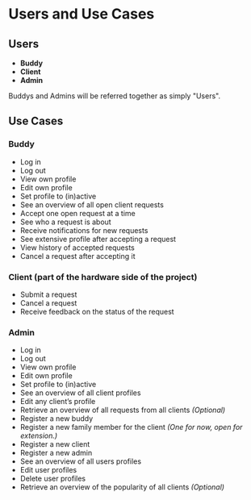 # Users and Use Cases

## Users
- **Buddy**
- **Client**
- **Admin**

Buddys and Admins will be referred together as simply "Users".

## Use Cases

### **Buddy**
- Log in
- Log out
- View own profile
- Edit own profile
- Set profile to (in)active
- See an overview of all open client requests
- Accept one open request at a time
- See who a request is about
- Receive notifications for new requests
- See extensive profile after accepting a request
- View history of accepted requests
- Cancel a request after accepting it 

### **Client** (part of the hardware side of the project)
- Submit a request
- Cancel a request
- Receive feedback on the status of the request

### **Admin**
- Log in
- Log out
- View own profile
- Edit own profile
- Set profile to (in)active
- See an overview of all client profiles
- Edit any client’s profile
- Retrieve an overview of all requests from all clients *(Optional)*
- Register a new buddy
- Register a new family member for the client *(One for now, open for extension.)*
- Register a new client
- Register a new admin
- See an overview of all users profiles
- Edit user profiles
- Delete user profiles
- Retrieve an overview of the popularity of all clients *(Optional)*

